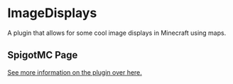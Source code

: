 # ImageDisplays
A plugin that allows for some cool image displays in Minecraft using maps.

## SpigotMC Page
[See more information on the plugin over here.](https://www.spigotmc.org/resources/imagedisplays.68101/)
